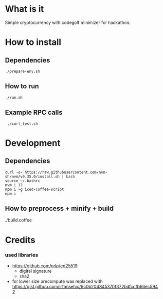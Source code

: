 # What is it

Simple cryptocurrency with codegolf minimizer for hackathon.

# How to install
## Dependencies

    ./prepare-env.sh

## How to run

    ./run.sh

## Example RPC calls

     ./curl_test.sh

# Development
## Dependencies

    curl -o- https://raw.githubusercontent.com/nvm-sh/nvm/v0.35.0/install.sh | bash
    source ~/.bashrc
    nvm i 12
    npm i -g iced-coffee-script
    npm i

## How to preprocess + minify + build

   ./build.coffee

# Credits
### used libraries

  * https://github.com/orlp/ed25519
    * digital signature
    * sha2
  * for lower size precompute was replaced with https://gist.github.com/irfansehic/9c0b204845370f372bdfccfb66ec5942

